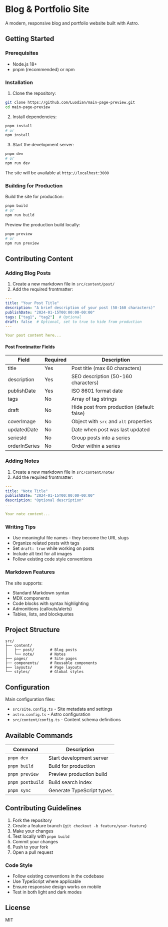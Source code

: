 # Blog & Portfolio Site

A modern, responsive blog and portfolio website built with Astro.

## Getting Started

### Prerequisites

- Node.js 18+
- pnpm (recommended) or npm

### Installation

1. Clone the repository:
```bash
git clone https://github.com/Luodian/main-page-preview.git
cd main-page-preview
```

2. Install dependencies:
```bash
pnpm install
# or
npm install
```

3. Start the development server:
```bash
pnpm dev
# or
npm run dev
```

The site will be available at `http://localhost:3000`

### Building for Production

Build the site for production:
```bash
pnpm build
# or
npm run build
```

Preview the production build locally:
```bash
pnpm preview
# or
npm run preview
```

## Contributing Content

### Adding Blog Posts

1. Create a new markdown file in `src/content/post/`
2. Add the required frontmatter:

```yaml
---
title: "Your Post Title"
description: "A brief description of your post (50-160 characters)"
publishDate: "2024-01-15T00:00:00-00:00"
tags: ["tag1", "tag2"]  # Optional
draft: false  # Optional, set to true to hide from production
---

Your post content here...
```

#### Post Frontmatter Fields

| Field | Required | Description |
|-------|----------|-------------|
| title | Yes | Post title (max 60 characters) |
| description | Yes | SEO description (50-160 characters) |
| publishDate | Yes | ISO 8601 format date |
| tags | No | Array of tag strings |
| draft | No | Hide post from production (default: false) |
| coverImage | No | Object with `src` and `alt` properties |
| updatedDate | No | Date when post was last updated |
| seriesId | No | Group posts into a series |
| orderInSeries | No | Order within a series |

### Adding Notes

1. Create a new markdown file in `src/content/note/`
2. Add the required frontmatter:

```yaml
---
title: "Note Title"
publishDate: "2024-01-15T00:00:00-00:00"
description: "Optional description"
---

Your note content...
```

### Writing Tips

- Use meaningful file names - they become the URL slugs
- Organize related posts with tags
- Set `draft: true` while working on posts
- Include alt text for all images
- Follow existing code style conventions

### Markdown Features

The site supports:
- Standard Markdown syntax
- MDX components
- Code blocks with syntax highlighting
- Admonitions (callouts/alerts)
- Tables, lists, and blockquotes

## Project Structure

```
src/
├── content/
│   ├── post/       # Blog posts
│   └── note/       # Notes
├── pages/          # Site pages
├── components/     # Reusable components
├── layouts/        # Page layouts
└── styles/         # Global styles
```

## Configuration

Main configuration files:
- `src/site.config.ts` - Site metadata and settings
- `astro.config.ts` - Astro configuration
- `src/content/config.ts` - Content schema definitions

## Available Commands

| Command | Description |
|---------|-------------|
| `pnpm dev` | Start development server |
| `pnpm build` | Build for production |
| `pnpm preview` | Preview production build |
| `pnpm postbuild` | Build search index |
| `pnpm sync` | Generate TypeScript types |

## Contributing Guidelines

1. Fork the repository
2. Create a feature branch (`git checkout -b feature/your-feature`)
3. Make your changes
4. Test locally with `pnpm build`
5. Commit your changes
6. Push to your fork
7. Open a pull request

### Code Style

- Follow existing conventions in the codebase
- Use TypeScript where applicable
- Ensure responsive design works on mobile
- Test in both light and dark modes

## License

MIT
